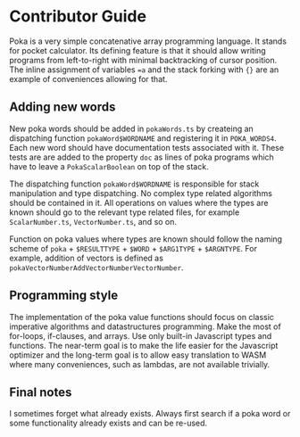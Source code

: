 # Contributor Guide

Poka is a very simple concatenative array programming language.
It stands for pocket calculator. Its defining feature is that it
should allow writing programs from left-to-right with minimal
backtracking of cursor position. The inline assignment of variables
`=a` and the stack forking with `{}` are an example of conveniences
allowing for that.

## Adding new words

New poka words should be added in `pokaWords.ts` by createing an dispatching
function `pokaWord$WORDNAME` and registering it in `POKA_WORDS4`. Each new
word should have documentation tests associated with it. These tests are
are added to the property `doc` as lines of poka programs which have to
leave a `PokaScalarBoolean` on top of the stack.

The dispatching function `pokaWord$WORDNAME` is responsible for stack
manipulation and type dispatching. No complex type related algorithms
should be contained in it. All operations on values where the types
are known should go to the relevant type related files, for example
`ScalarNumber.ts`, `VectorNumber.ts`, and so on.

Function on poka values where types are known should follow the naming
scheme of `poka` + `$RESULTTYPE` + `$WORD` + `$ARG1TYPE` + `$ARGNTYPE`.
For example, addition of vectors is defined as
`pokaVectorNumberAddVectorNumberVectorNumber`.

## Programming style

The implementation of the poka value functions should focus on 
classic imperative algorithms and datastructures programming.
Make the most of for-loops, if-clauses, and arrays. Use only
built-in Javascript types and functions. The near-term goal 
is to make the life easier for the Javascript optimizer and
the long-term goal is to allow easy translation to WASM where 
many conveniences, such as lambdas, are not available trivially.

## Final notes

I sometimes forget what already exists. Always first search if
a poka word or some functionality already exists and can be
re-used.